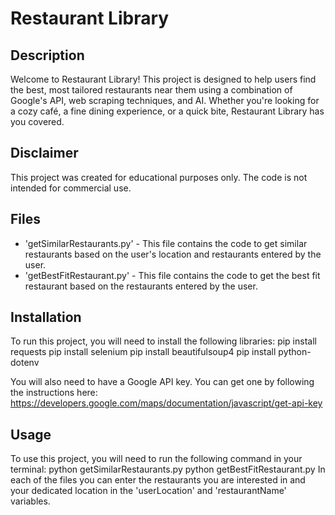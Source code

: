 # Restaurant Library

## Description
Welcome to Restaurant Library! This project is designed to help users find the best, most tailored restaurants near them using a combination of Google's API, web scraping techniques, and AI. Whether you're looking for a cozy café, a fine dining experience, or a quick bite, Restaurant Library has you covered.

## Disclaimer
This project was created for educational purposes only. The code is not intended for commercial use.

## Files 
- 'getSimilarRestaurants.py' - This file contains the code to get similar restaurants based on the user's location and restaurants entered by the user.
- 'getBestFitRestaurant.py' - This file contains the code to get the best fit restaurant based on the restaurants entered by the user.

## Installation
To run this project, you will need to install the following libraries:
    pip install requests 
    pip install selenium
    pip install beautifulsoup4
    pip install python-dotenv

You will also need to have a Google API key. You can get one by following the instructions here: https://developers.google.com/maps/documentation/javascript/get-api-key

## Usage
To use this project, you will need to run the following command in your terminal:
    python getSimilarRestaurants.py
    python getBestFitRestaurant.py
In each of the files you can enter the restaurants you are interested in and your dedicated location in the 'userLocation' and 'restaurantName' variables.

